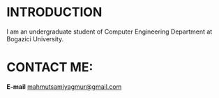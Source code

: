 # **INTRODUCTION** #
I am an undergraduate student of Computer Engineering Department at Bogazici University.

# **CONTACT ME:** #
**E-mail**    mahmutsamiyagmur@gmail.com